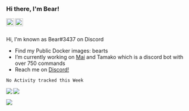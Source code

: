 ### Hi there, I'm Bear!

<a href="https://support.tamako.tech/">
  <img align="left" alt="Tamako Bot's Support Server" width="21px" src="https://raw.githubusercontent.com/anuraghazra/anuraghazra/master/assets/discord-round.svg" />
</a>
<a href="https://skyfallen.org/">
  <img align="left" alt="theskyfallen.com" width="21px" src="https://avatars.githubusercontent.com/u/68555937?s=200&v=4" />
</a>

<br />
<br />

Hi, I'm known as Bear#3437 on Discord
- Find my Public Docker images: bearts
- I’m currently working on [Mai](https://github.com/maisans-maid/mai) and Tamako which is a discord bot with over 750 commands
- Reach me on [Discord!](https://support.tamako.tech)

<!--START_SECTION:waka-->
```text
No Activity tracked this Week
```
<!--END_SECTION:waka-->

<a href="https://github.com/BearTS">
  <img align="center" src="https://github-readme-stats.vercel.app/api?username=bearts&count_private=true&show_icons=true&theme=bear" />
</a>
</a>
  <img align="left" src="http://github-readme-streak-stats.herokuapp.com/?user=bearts&theme=bear" />


![](https://hit.yhype.me/github/profile?user_id=65192718)
